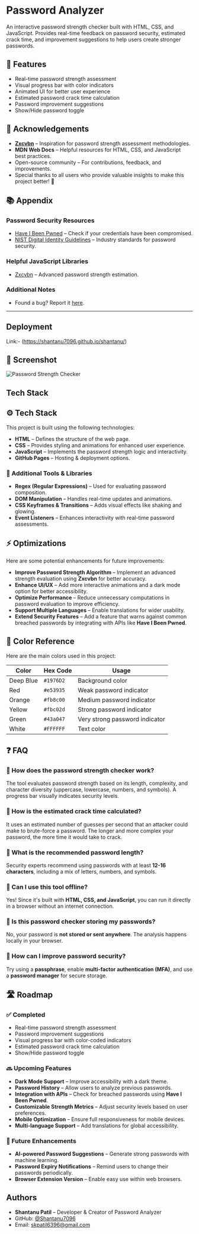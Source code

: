 
# Password Analyzer

An interactive password strength checker built with HTML, CSS, and JavaScript. Provides real-time feedback on password security, estimated crack time, and improvement suggestions to help users create stronger passwords.


 ## 🚀 Features
- Real-time password strength assessment
- Visual progress bar with color indicators
- Animated UI for better user experience
- Estimated password crack time calculation
- Password improvement suggestions
- Show/Hide password toggle



## 🙌 Acknowledgements
- **[Zxcvbn](https://github.com/dropbox/zxcvbn)** – Inspiration for password strength assessment methodologies.
- **MDN Web Docs** – Helpful resources for HTML, CSS, and JavaScript best practices.
- Open-source community – For contributions, feedback, and improvements.
- Special thanks to all users who provide valuable insights to make this project better! 🚀
## 📚 Appendix

### Password Security Resources
- [Have I Been Pwned](https://haveibeenpwned.com/) – Check if your credentials have been compromised.
- [NIST Digital Identity Guidelines](https://pages.nist.gov/800-63-3/) – Industry standards for password security.

### Helpful JavaScript Libraries
- [Zxcvbn](https://github.com/dropbox/zxcvbn) – Advanced password strength estimation.

### Additional Notes

- Found a bug? Report it [here](https://github.com/harshwardhan2020/password-strength-checker/issues).

---



## Deployment

Link:- (https://shantanu7096.github.io/shantanu/)


## 📸 Screenshot

![Password Strength Checker](./password_analyzer.png)


## Tech Stack

## ⚙️ Tech Stack

This project is built using the following technologies:

- **HTML** – Defines the structure of the web page.
- **CSS** – Provides styling and animations for enhanced user experience.
- **JavaScript** – Implements the password strength logic and interactivity.
- **GitHub Pages** – Hosting & deployment options.

### 🔹 Additional Tools & Libraries
- **Regex (Regular Expressions)** – Used for evaluating password composition.
- **DOM Manipulation** – Handles real-time updates and animations.
- **CSS Keyframes & Transitions** – Adds visual effects like shaking and glowing.
- **Event Listeners** – Enhances interactivity with real-time password assessments.



## ⚡ Optimizations

Here are some potential enhancements for future improvements:

- **Improve Password Strength Algorithm** – Implement an advanced strength evaluation using **Zxcvbn** for better accuracy.
- **Enhance UI/UX** – Add more interactive animations and a dark mode option for better accessibility.
- **Optimize Performance** – Reduce unnecessary computations in password evaluation to improve efficiency.
- **Support Multiple Languages** – Enable translations for wider usability.
- **Extend Security Features** – Add a feature that warns against common breached passwords by integrating with APIs like **Have I Been Pwned**.
## 🎨 Color Reference

Here are the main colors used in this project:

| Color | Hex Code | Usage |
|-------|---------|--------|
| Deep Blue | `#1976D2` | Background color |
| Red | `#e53935` | Weak password indicator |
| Orange | `#fb8c00` | Medium password indicator |
| Yellow | `#fbc02d` | Strong password indicator |
| Green | `#43a047` | Very strong password indicator |
| White | `#FFFFFF` | Text color |

## ❓ FAQ

### 🔹 How does the password strength checker work?
The tool evaluates password strength based on its length, complexity, and character diversity (uppercase, lowercase, numbers, and symbols). A progress bar visually indicates security levels.

### 🔹 How is the estimated crack time calculated?
It uses an estimated number of guesses per second that an attacker could make to brute-force a password. The longer and more complex your password, the more time it would take to crack.

### 🔹 What is the recommended password length?
Security experts recommend using passwords with at least **12-16 characters**, including a mix of letters, numbers, and symbols.

### 🔹 Can I use this tool offline?
Yes! Since it's built with **HTML, CSS, and JavaScript**, you can run it directly in a browser without an internet connection.

### 🔹 Is this password checker storing my passwords?
No, your password is **not stored or sent anywhere**. The analysis happens locally in your browser.

### 🔹 How can I improve password security?
Try using a **passphrase**, enable **multi-factor authentication (MFA)**, and use a **password manager** for secure storage.



## 🛣️ Roadmap

### ✅ Completed
- Real-time password strength assessment
- Password improvement suggestions
- Visual progress bar with color-coded indicators
- Estimated password crack time calculation
- Show/Hide password toggle

### 🔜 Upcoming Features
- **Dark Mode Support** – Improve accessibility with a dark theme.
- **Password History** – Allow users to analyze previous passwords.
- **Integration with APIs** – Check for breached passwords using **Have I Been Pwned**.
- **Customizable Strength Metrics** – Adjust security levels based on user preferences.
- **Mobile Optimization** – Ensure full responsiveness for mobile devices.
- **Multi-language Support** – Add translations for global accessibility.

### 🚀 Future Enhancements
- **AI-powered Password Suggestions** – Generate strong passwords with machine learning.
- **Password Expiry Notifications** – Remind users to change their passwords periodically.
- **Browser Extension Version** – Enable easy use within web browsers.


## Authors

- **Shantanu Patil** – Developer & Creator of Password Analyzer
- GitHub: [@Shantanu7096](https://github.com/Shantanu7096)
- Email: skpatil6396@gmail.com

